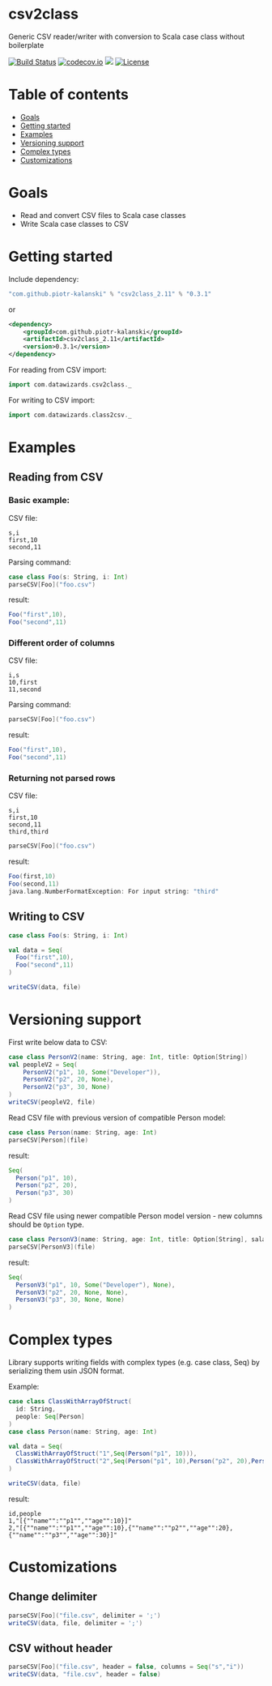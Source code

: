 # csv2class
Generic CSV reader/writer with conversion to Scala case class without boilerplate

[![Build Status](https://api.travis-ci.org/piotr-kalanski/csv2class.png?branch=development)](https://api.travis-ci.org/piotr-kalanski/csv2class.png?branch=development)
[![codecov.io](http://codecov.io/github/piotr-kalanski/csv2class/coverage.svg?branch=development)](http://codecov.io/github/piotr-kalanski/csv2class/coverage.svg?branch=development)
[<img src="https://img.shields.io/maven-central/v/com.github.piotr-kalanski/csv2class_2.11.svg?label=latest%20release"/>](http://search.maven.org/#search%7Cga%7C1%7Ca%3A%22csv2class_2.11%22)
[![License](http://img.shields.io/:license-Apache%202-red.svg)](http://www.apache.org/licenses/LICENSE-2.0.txt)

# Table of contents

- [Goals](#goals)
- [Getting started](#getting-started)
- [Examples](#examples)
- [Versioning support](#versioning-support)
- [Complex types](#complex-types)
- [Customizations](#customizations)

# Goals

- Read and convert CSV files to Scala case classes
- Write Scala case classes to CSV

# Getting started

Include dependency:

```scala
"com.github.piotr-kalanski" % "csv2class_2.11" % "0.3.1"
```

or

```xml
<dependency>
    <groupId>com.github.piotr-kalanski</groupId>
    <artifactId>csv2class_2.11</artifactId>
    <version>0.3.1</version>
</dependency>
```

For reading from CSV import:
```scala
import com.datawizards.csv2class._
```

For writing to CSV import:
```scala
import com.datawizards.class2csv._
```

# Examples

## Reading from CSV

### Basic example:

CSV file:
```
s,i
first,10
second,11
```

Parsing command:
```scala
case class Foo(s: String, i: Int)
parseCSV[Foo]("foo.csv")
```

result:
```scala
Foo("first",10),
Foo("second",11)
```

### Different order of columns

CSV file:
```csv
i,s
10,first
11,second
```

Parsing command:
```scala
parseCSV[Foo]("foo.csv")
```

result:
```scala
Foo("first",10),
Foo("second",11)
```

### Returning not parsed rows

CSV file:
```
s,i
first,10
second,11
third,third
```

```scala
parseCSV[Foo]("foo.csv")
```

result:
```scala
Foo(first,10)
Foo(second,11)
java.lang.NumberFormatException: For input string: "third"
```

## Writing to CSV

```scala
case class Foo(s: String, i: Int)

val data = Seq(
  Foo("first",10),
  Foo("second",11)
)

writeCSV(data, file)
```

# Versioning support

First write below data to CSV:

```scala
case class PersonV2(name: String, age: Int, title: Option[String])
val peopleV2 = Seq(
    PersonV2("p1", 10, Some("Developer")),
    PersonV2("p2", 20, None),
    PersonV2("p3", 30, None)
)
writeCSV(peopleV2, file)
```

Read CSV file with previous version of compatible Person model:
```scala
case class Person(name: String, age: Int)
parseCSV[Person](file)
```

result:
```scala
Seq(
  Person("p1", 10),
  Person("p2", 20),
  Person("p3", 30)
)
```

Read CSV file using newer compatible Person model version - new columns should be `Option` type.

```scala
case class PersonV3(name: String, age: Int, title: Option[String], salary: Option[Long])
parseCSV[PersonV3](file)
```

result:
```scala
Seq(
  PersonV3("p1", 10, Some("Developer"), None),
  PersonV3("p2", 20, None, None),
  PersonV3("p3", 30, None, None)
)
```

# Complex types

Library supports writing fields with complex types (e.g. case class, Seq) by serializing them usin JSON format.

Example:

```scala
case class ClassWithArrayOfStruct(
  id: String,
  people: Seq[Person]
)
case class Person(name: String, age: Int)

val data = Seq(
  ClassWithArrayOfStruct("1",Seq(Person("p1", 10))),
  ClassWithArrayOfStruct("2",Seq(Person("p1", 10),Person("p2", 20),Person("p3", 30)))
)

writeCSV(data, file)
```
result:
```
id,people
1,"[{""name"":""p1"",""age"":10}]"
2,"[{""name"":""p1"",""age"":10},{""name"":""p2"",""age"":20},{""name"":""p3"",""age"":30}]"
```

# Customizations

## Change delimiter

```scala
parseCSV[Foo]("file.csv", delimiter = ';')
writeCSV(data, file, delimiter = ';')
```

## CSV without header

```scala
parseCSV[Foo]("file.csv", header = false, columns = Seq("s","i"))
writeCSV(data, "file.csv", header = false)
```
